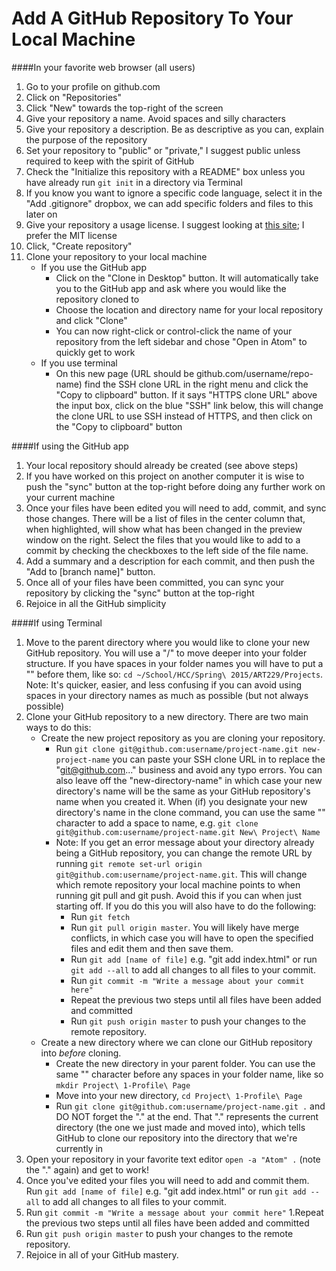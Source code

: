 Add A GitHub Repository To Your Local Machine
=============================================

####In your favorite web browser (all users)
1. Go to your profile on github.com
1. Click on "Repositories"
1. Click "New" towards the top-right of the screen
1. Give your repository a name. Avoid spaces and silly characters
1. Give your repository a description. Be as descriptive as you can, explain the purpose of the repository 
1. Set your repository to "public" or "private," I suggest public unless required to keep with the spirit of GitHub
1. Check the "Initialize this repository with a README" box unless you have already run `git init` in a directory via Terminal
1. If you know you want to ignore a specific code language, select it in the "Add .gitignore" dropbox, we can add specific folders and files to this later on
1. Give your repository a usage license. I suggest looking at [this site](http://choosealicense.com/ "Choose A License"); I prefer the MIT license
1. Click, "Create repository"
1. Clone your repository to your local machine
    - If you use the GitHub app
        - Click on the "Clone in Desktop" button. It will automatically take you to the GitHub app and ask where you would like the repository cloned to
        - Choose the location and directory name for your local repository and click "Clone"
        - You can now right-click or control-click the name of your repository from the left sidebar and chose "Open in Atom" to quickly get to work
    - If you use terminal
        - On this new page (URL should be github.com/username/repo-name) find the SSH clone URL in the right menu and click the "Copy to clipboard" button. If it says "HTTPS clone URL" above the input box, click on the blue "SSH" link below, this will change the clone URL to use SSH instead of HTTPS, and then click on the "Copy to clipboard" button


####If using the GitHub app
1. Your local repository should already be created (see above steps)
2. If you have worked on this project on another computer it is wise to push the "sync" button at the top-right before doing any further work on your current machine
2. Once your files have been edited you will need to add, commit, and sync those changes. There will be a list of files in the center column that, when highlighted, will show what has been changed in the preview window on the right. Select the files that you would like to add to a commit by checking the checkboxes to the left side of the file name. 
3. Add a summary and a description for each commit, and then push the "Add to [branch name]" button. 
4. Once all of your files have been committed, you can sync your repository by clicking the "sync" button at the top-right
5. Rejoice in all the GitHub simplicity


####If using Terminal
1. Move to the parent directory where you would like to clone your new GitHub repository. You will use a "/" to move deeper into your folder structure. If you have spaces in your folder names you will have to put a "\" before them, like so: `cd ~/School/HCC/Spring\ 2015/ART229/Projects`. Note: It's quicker, easier, and less confusing if you can avoid using spaces in your directory names as much as possible (but not always possible)
1. Clone your GitHub repository to a new directory. There are two main ways to do this:
    - Create the new project repository as you are cloning your repository.
        - Run `git clone git@github.com:username/project-name.git new-project-name` you can paste your SSH clone URL in to replace the "git@github.com..." business and avoid any typo errors. You can also leave off the "new-directory-name" in which case your new directory's name will be the same as your GitHub repository's name when you created it. When (if) you designate your new directory's name in the clone command, you can use the same "\" character to add a space to name, e.g. `git clone git@github.com:username/project-name.git New\ Project\ Name` 
        - Note: If you get an error message about your directory already being a GitHub repository, you can change the remote URL by running `git remote set-url origin git@github.com:username/project-name.git`. This will change which remote repository your local machine points to when running git pull and git push. Avoid this if you can when just starting off. If you do this you will also have to do the following:
            - Run `git fetch`
            - Run `git pull origin master`. You will likely have merge conflicts, in which case you will have to open the specified files and edit them and then save them.
            - Run `git add [name of file]` e.g. "git add index.html" or run `git add --all` to add all changes to all files to your commit.
            - Run `git commit -m "Write a message about your commit here"`
            - Repeat the previous two steps until all files have been added and committed
            - Run `git push origin master` to push your changes to the remote repository.
    - Create a new directory where we can clone our GitHub repository into *before* cloning. 
        - Create the new directory in your parent folder. You can use the same "\" character before any spaces in your folder name, like so `mkdir Project\ 1-Profile\ Page`
        - Move into your new directory, `cd Project\ 1-Profile\ Page`
        - Run `git clone git@github.com:username/project-name.git .` and DO NOT forget the "." at the end. That "." represents the current directory (the one we just made and moved into), which tells GitHub to clone our repository into the directory that we're currently in
1. Open your repository in your favorite text editor `open -a "Atom" .` (note the "." again) and get to work!
1. Once you've edited your files you will need to add and commit them. Run `git add [name of file]` e.g. "git add index.html" or run `git add --all` to add all changes to all files to your commit.
1. Run `git commit -m "Write a message about your commit here"`
1.Repeat the previous two steps until all files have been added and committed
1. Run `git push origin master` to push your changes to the remote repository.
1. Rejoice in all of your GitHub mastery. 